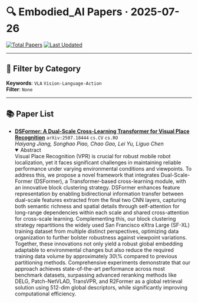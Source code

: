 # 🔍 Embodied_AI Papers · 2025-07-26

[![Total Papers](https://img.shields.io/badge/Papers-1-2688EB)]()
[![Last Updated](https://img.shields.io/badge/dynamic/json?url=https://api.github.com/repos/tavish9/awesome-daily-AI-arxiv/commits/main&query=%24.commit.author.date&label=updated&color=orange)]()

---

## 📌 Filter by Category
**Keywords**: `VLA` `Vision-Language-Action`  
**Filter**: `None`

---

## 📚 Paper List

- **[DSFormer: A Dual-Scale Cross-Learning Transformer for Visual Place Recognition](https://arxiv.org/abs/2507.18444)**  `arXiv:2507.18444`  `cs.CV` `cs.RO`  
  _Haiyang Jiang, Songhao Piao, Chao Gao, Lei Yu, Liguo Chen_
  <details open><summary>Abstract</summary>
  Visual Place Recognition (VPR) is crucial for robust mobile robot localization, yet it faces significant challenges in maintaining reliable performance under varying environmental conditions and viewpoints. To address this, we propose a novel framework that integrates Dual-Scale-Former (DSFormer), a Transformer-based cross-learning module, with an innovative block clustering strategy. DSFormer enhances feature representation by enabling bidirectional information transfer between dual-scale features extracted from the final two CNN layers, capturing both semantic richness and spatial details through self-attention for long-range dependencies within each scale and shared cross-attention for cross-scale learning. Complementing this, our block clustering strategy repartitions the widely used San Francisco eXtra Large (SF-XL) training dataset from multiple distinct perspectives, optimizing data organization to further bolster robustness against viewpoint variations. Together, these innovations not only yield a robust global embedding adaptable to environmental changes but also reduce the required training data volume by approximately 30\% compared to previous partitioning methods. Comprehensive experiments demonstrate that our approach achieves state-of-the-art performance across most benchmark datasets, surpassing advanced reranking methods like DELG, Patch-NetVLAD, TransVPR, and R2Former as a global retrieval solution using 512-dim global descriptors, while significantly improving computational efficiency.
  </details>
